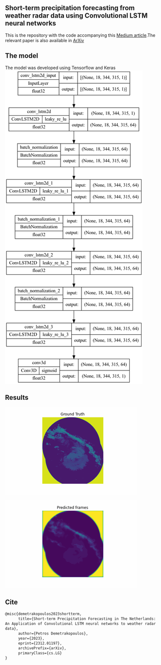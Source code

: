 ## Short-term precipitation forecasting from weather radar data using Convolutional LSTM neural networks
This is the repository with the code accompanying this [Medium article](https://medium.com/@petrosdemetrakopoulos/short-term-precipitation-forecasting-using-convolutional-lstm-neural-networks-f347db1b5f1d).The relevant paper is also available in [ArXiv](https://arxiv.org/abs/2312.01197)

## The model
The model was developed using Tensorflow and Keras
![Model](./model.png)
## Results
![Ground Truth](./ground_truth.gif)

![Predicted frames](./predicted.gif)

## Cite
```
@misc{demetrakopoulos2023shortterm,
      title={Short-term Precipitation Forecasting in The Netherlands: An Application of Convolutional LSTM neural networks to weather radar data}, 
      author={Petros Demetrakopoulos},
      year={2023},
      eprint={2312.01197},
      archivePrefix={arXiv},
      primaryClass={cs.LG}
}
```
